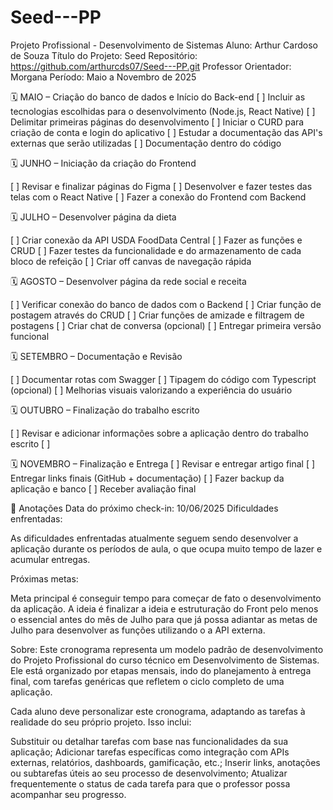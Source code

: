# Seed---PP

Projeto Profissional - Desenvolvimento de Sistemas
Aluno: Arthur Cardoso de Souza
Título do Projeto: Seed
Repositório: https://github.com/arthurcds07/Seed---PP.git
Professor Orientador: Morgana
Período: Maio a Novembro de 2025

🗓️ MAIO – Criação do banco de dados e Início do Back-end
[ ] Incluir as tecnologias escolhidas para o desenvolvimento (Node.js, React Native)
[ ] Delimitar primeiras páginas do desenvolvimento
[ ] Iniciar o CURD para criação de conta e login do aplicativo
[ ] Estudar a documentação das API's externas que serão utilizadas
[ ] Documentação dentro do código


🗓️ JUNHO – Iniciação da criação do Frontend

[ ] Revisar e finalizar páginas do Figma 
[ ] Desenvolver e fazer testes das telas com o React Native
[ ] Fazer a conexão do Frontend com Backend 

🗓️ JULHO – Desenvolver página da dieta

[ ] Criar conexão da API USDA FoodData Central
[ ] Fazer as funções e CRUD 
[ ] Fazer testes da funcionalidade e do armazenamento de cada bloco de refeição
[ ] Criar off canvas de navegação rápida 

🗓️ AGOSTO – Desenvolver página da rede social e receita

[ ] Verificar conexão do banco de dados com o Backend
[ ] Criar função de postagem através do CRUD
[ ] Criar funções de amizade e filtragem de postagens
[ ] Criar chat de conversa (opcional)
[ ] Entregar primeira versão funcional

🗓️ SETEMBRO – Documentação e Revisão

[ ] Documentar rotas com Swagger 
[ ] Tipagem do código com Typescript (opcional)
[ ] Melhorias visuais valorizando a experiência do usuário


🗓️ OUTUBRO – Finalização do trabalho escrito 

[ ] Revisar e adicionar informações sobre a aplicação dentro do trabalho escrito
[ ] 

🗓️ NOVEMBRO – Finalização e Entrega
[ ] Revisar e entregar artigo final
[ ] Entregar links finais (GitHub + documentação)
[ ] Fazer backup da aplicação e banco
[ ] Receber avaliação final

📌 Anotações
Data do próximo check-in: 10/06/2025
Dificuldades enfrentadas:

 As dificuldades enfrentadas atualmente seguem sendo desenvolver a aplicação durante os períodos de aula, o que ocupa muito tempo de lazer e acumular entregas.

Próximas metas:
 
 Meta principal é conseguir tempo para começar de fato o desenvolvimento da aplicação. A ideia é finalizar a ideia e estruturação do Front pelo menos o essencial antes do mês de Julho para que já possa adiantar as metas de Julho para desenvolver as funções utilizando o a API externa.

Sobre: Este cronograma representa um modelo padrão de desenvolvimento do Projeto Profissional do curso técnico em Desenvolvimento de Sistemas. Ele está organizado por etapas mensais, indo do planejamento à entrega final, com tarefas genéricas que refletem o ciclo completo de uma aplicação.

Cada aluno deve personalizar este cronograma, adaptando as tarefas à realidade do seu próprio projeto. Isso inclui:

Substituir ou detalhar tarefas com base nas funcionalidades da sua aplicação;
Adicionar tarefas específicas como integração com APIs externas, relatórios, dashboards, gamificação, etc.;
Inserir links, anotações ou subtarefas úteis ao seu processo de desenvolvimento;
Atualizar frequentemente o status de cada tarefa para que o professor possa acompanhar seu progresso.
